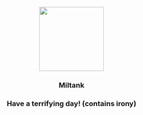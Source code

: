 <p align="center">
    <img src="https://raw.githubusercontent.com/PokeAPI/sprites/master/sprites/pokemon/241.png" width="150" height="150">
</p>
<h3 align="center"> <b>Miltank</b></h3>
<h3 align="center">Have a terrifying day! (contains irony)</h3>
